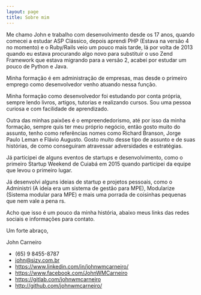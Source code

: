 ```yaml
---
layout: page
title: Sobre mim 
---
```

Me chamo John e trabalho com desenvolvimento desde os 17 anos, quando comecei a 
estudar ASP Clássico, depois aprendi PHP (Estava na versão 4 no momento) e o Ruby/Rails
veio um pouco mais tarde, lá por volta de 2013 quando eu estava procurando algo
novo para substituir o uso Zend Framework que estava migrando para a versão 2, acabei por estudar um pouco de Python e Java.

Minha formação é em administração de empresas, mas desde o primeiro emprego como desenvolvedor venho atuando nessa função.

Minha formação como desenvolvedor foi estudando por conta própria, sempre lendo livros, artigos, tutorias e realizando cursos. Sou uma pessoa curiosa e com facilidade de aprendizado.

Outra das minhas paixões é o empreendedorismo, até por isso da minha formação, sempre quis ter meu próprio negócio, então gosto muito do assunto, tenho como referências nomes como Richard Branson, Jorge Paulo Leman e Flávio Augusto. 
Gosto muito desse tipo de assunto e de suas histórias, de como conseguiram atravessar adversidades e estratégias.

Já participei de alguns eventos de startups e desenvolvimento, como o primeiro Startup Weekend de Cuiabá em 2015 quando participei da equipe que levou o primeiro lugar.

Já desenvolvi alguns ideias de startup e projetos pessoais, como o Administri (A ideia era um sistema de gestão para MPE), Modularize (Sistema modular para MPE) e mais uma porrada de coisinhas pequenas que nem vale a pena rs.

Acho que isso é um pouco da minha história, abaixo meus links das redes sociais e informações para contato.

Um forte abraço,

John Carneiro
* (65) 9 8455-8787
* john@sizy.com.br
* https://www.linkedin.com/in/johnwmcarneiro/
* https://www.facebook.com/JohnWMCarneiro
* https://gitlab.com/johnwmcarneiro
* http://github.com/johnwmcarneiro/
